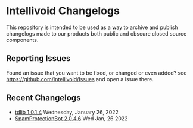 # Intellivoid Changelogs

This repository is intended to be used as a way to archive and publish changelogs made to
our products both public and obscure closed source components. 


## Reporting Issues

Found an issue that you want to be fixed, or changed or even added? see 
https://github.com/Intellivoid/Issues and open a issue there.


## Recent Changelogs

 - [tdlib 1.0.1.4](tdlib/1.0.1.4.md) Wednesday, January 26, 2022 
 - [SpamProtectionBot 2.0.4.6](SpamProtectionBot/2.0.4.6.md) Wed Jan, 26 2022